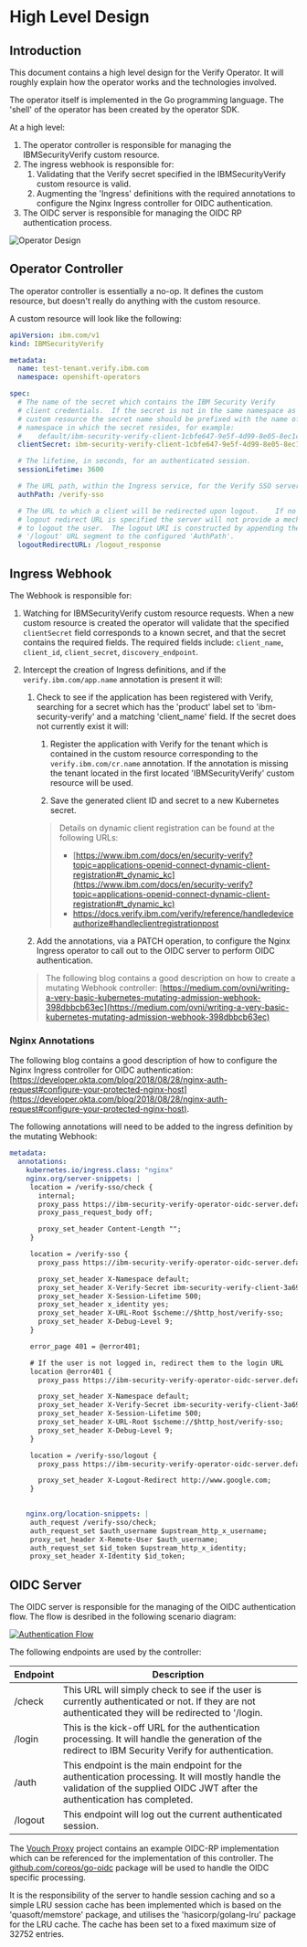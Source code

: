 # High Level Design

## Introduction

This document contains a high level design for the Verify Operator.  It will roughly explain how the operator works and the technologies involved.

The operator itself is implemented in the Go programming language.  The 'shell' of the operator has been created by the operator SDK.

At a high level:

1. The operator controller is responsible for managing the IBMSecurityVerify custom resource.
2. The ingress webhook is responsible for:
	1. Validating that the Verify secret specified in the IBMSecurityVerify custom resource is valid.
	2. Augmenting the 'Ingress' definitions with the required annotations to configure the Nginx Ingress controller for OIDC authentication.
3. The OIDC server is responsible for managing the OIDC RP authentication process.

![Operator Design](images/OperatorDesign.png)

## Operator Controller

The operator controller is essentially a no-op.  It defines the custom resource, but doesn't really do anything with the custom resource.

A custom resource will look like the following:

```yaml
apiVersion: ibm.com/v1
kind: IBMSecurityVerify

metadata:
  name: test-tenant.verify.ibm.com
  namespace: openshift-operators

spec:
  # The name of the secret which contains the IBM Security Verify
  # client credentials.  If the secret is not in the same namespace as the
  # custom resource the secret name should be prefixed with the name of the
  # namespace in which the secret resides, for example:
  #    default/ibm-security-verify-client-1cbfe647-9e5f-4d99-8e05-8ec1c862eb47
  clientSecret: ibm-security-verify-client-1cbfe647-9e5f-4d99-8e05-8ec1c862eb47

  # The lifetime, in seconds, for an authenticated session.  
  sessionLifetime: 3600

  # The URL path, within the Ingress service, for the Verify SSO server.
  authPath: /verify-sso

  # The URL to which a client will be redirected upon logout.    If no
  # logout redirect URL is specified the server will not provide a mechanism
  # to logout the user.  The logout URI is constructed by appending the
  # '/logout' URL segment to the configured 'AuthPath'.
  logoutRedirectURL: /logout_response
```

## Ingress Webhook

The Webhook is responsible for:

1. Watching for IBMSecurityVerify custom resource requests.  When a new custom resource is created the operator will validate that the specified `clientSecret` field corresponds to a known secret, and that the secret contains the required fields.  The required fields include: `client_name`, `client_id`, `client_secret`, `discovery_endpoint`.
2. Intercept the creation of Ingress definitions, and if the `verify.ibm.com/app.name` annotation is present it will:
	1. Check to see if the application has been registered with Verify, searching for a secret which has the 'product' label set to 'ibm-security-verify' and a matching 'client\_name' field.  If the secret does not currently exist it will:
	
		1. Register the application with Verify for the tenant which is contained in the custom resource corresponding to the `verify.ibm.com/cr.name` annotation.  If the annotation is missing the tenant located in the first located 'IBMSecurityVerify' custom resource will be used.
	
		2. Save the generated client ID and secret to a new Kubernetes secret.
	
		> Details on dynamic client registration can be found at the following URLs:
	   > 
	   >   - [https://www.ibm.com/docs/en/security-verify?topic=applications-openid-connect-dynamic-client-registration#t_dynamic_kc](https://www.ibm.com/docs/en/security-verify?topic=applications-openid-connect-dynamic-client-registration#t_dynamic_kc)
	   >   - [https://docs.verify.ibm.com/verify/reference/handledeviceauthorize#handleclientregistrationpost ](https://docs.verify.ibm.com/verify/reference/handledeviceauthorize#handleclientregistrationpost)

	2. Add the annotations, via a PATCH operation, to configure the Nginx Ingress operator to call out to the OIDC server to perform OIDC authentication.

	> The following blog contains a good description on how to create a mutating Webhook controller: [https://medium.com/ovni/writing-a-very-basic-kubernetes-mutating-admission-webhook-398dbbcb63ec](https://medium.com/ovni/writing-a-very-basic-kubernetes-mutating-admission-webhook-398dbbcb63ec)

### Nginx Annotations

The following blog contains a good description of how to configure the Nginx Ingress controller for OIDC authentication: [https://developer.okta.com/blog/2018/08/28/nginx-auth-request#configure-your-protected-nginx-host](https://developer.okta.com/blog/2018/08/28/nginx-auth-request#configure-your-protected-nginx-host).

The following annotations will need to be added to the ingress definition by the mutating Webhook:

```yaml
metadata:
  annotations:
    kubernetes.io/ingress.class: "nginx"
    nginx.org/server-snippets: |
     location = /verify-sso/check {
       internal;
       proxy_pass https://ibm-security-verify-operator-oidc-server.default.svc.cluster.local:7443/check;
       proxy_pass_request_body off;

       proxy_set_header Content-Length "";
     }

     location = /verify-sso {
       proxy_pass https://ibm-security-verify-operator-oidc-server.default.svc.cluster.local:7443/auth;

       proxy_set_header X-Namespace default;
       proxy_set_header X-Verify-Secret ibm-security-verify-client-3a69076b-f4a9-4fd7-8ce3-efc302639a72;
       proxy_set_header X-Session-Lifetime 500;
       proxy_set_header x_identity yes;
       proxy_set_header X-URL-Root $scheme://$http_host/verify-sso;
       proxy_set_header X-Debug-Level 9;
     }

     error_page 401 = @error401;

     # If the user is not logged in, redirect them to the login URL
     location @error401 {
       proxy_pass https://ibm-security-verify-operator-oidc-server.default.svc.cluster.local:7443/login?url=$scheme://$http_host$request_uri;

       proxy_set_header X-Namespace default;
       proxy_set_header X-Verify-Secret ibm-security-verify-client-3a69076b-f4a9-4fd7-8ce3-efc302639a72;
       proxy_set_header X-Session-Lifetime 500;
       proxy_set_header X-URL-Root $scheme://$http_host/verify-sso;
       proxy_set_header X-Debug-Level 9;
     }

     location = /verify-sso/logout {
       proxy_pass https://ibm-security-verify-operator-oidc-server.default.svc.cluster.local:7443/logout;

       proxy_set_header X-Logout-Redirect http://www.google.com;
     }

            
    nginx.org/location-snippets: |
     auth_request /verify-sso/check;
     auth_request_set $auth_username $upstream_http_x_username;
     proxy_set_header X-Remote-User $auth_username;
     auth_request_set $id_token $upstream_http_x_identity;
     proxy_set_header X-Identity $id_token;


```


## OIDC Server

The OIDC server is responsible for the managing of the OIDC authentication flow.  The flow is desribed in the following scenario diagram:

[![Authentication Flow](images/AuthFlow.png)](https://mermaid-js.github.io/mermaid-live-editor/edit/#eyJjb2RlIjoic2VxdWVuY2VEaWFncmFtXG5wYXJ0aWNpcGFudCBVc2VyXG5wYXJ0aWNpcGFudCBJbmdyZXNzIGFzIE5naW54IEluZ3Jlc3NcbnBhcnRpY2lwYW50IE9wZXJhdG9yIGFzIFZlcmlmeSBPcGVyYXRvclxucGFydGljaXBhbnQgQXBwbGljYXRpb25cbnBhcnRpY2lwYW50IFZlcmlmeVxuICAgIFVzZXItPj4rSW5ncmVzczogUmVzb3VyY2UgUmVxdWVzdFxuICAgIG5vdGUgb3ZlciBJbmdyZXNzOiBOZ2lueCBkZXRlY3RzIHRoYXQgPGJyPmF1dGhlbnRpY2F0aW9uIGlzIHJlcXVpcmVkLlxuICAgIEluZ3Jlc3MtPj5PcGVyYXRvcjogR0VUIC92ZXJpZnktb2lkYy9hdXRoXG4gICAgYWN0aXZhdGUgT3BlcmF0b3JcbiAgICBPcGVyYXRvci0-PkluZ3Jlc3M6IDQwMSBGb3JiaWRkZW5cbiAgICBJbmdyZXNzLT4-T3BlcmF0b3I6IEdFVCAvdmVyaWZ5LW9pZGMvbG9naW5cbiAgICBub3RlIHJpZ2h0IG9mIE9wZXJhdG9yOiBUaGUgb3BlcmF0b3IgZ2VuZXJhdGVzIDxicj50aGUgT0lEQyByZXF1ZXN0LlxuICAgIE9wZXJhdG9yLT4-VXNlcjogMzAyIFJlZGlyZWN0XG4gICAgZGVhY3RpdmF0ZSBPcGVyYXRvclxuICAgIFVzZXItPj4rVmVyaWZ5OiBBdXRob3JpemF0aW9uIEVuZHBvaW50XG4gICAgbm90ZSByaWdodCBvZiBWZXJpZnk6IFZlcmlmeSBwZXJmb3JtcyA8YnI-YXV0aGVudGljYXRpb25cbiAgICBWZXJpZnktPj4tVXNlcjogMzAyIFJlZGlyZWN0XG4gICAgVXNlci0-PitPcGVyYXRvcjogR0VUIC92ZXJpZnktb2lkYy9hdXRoXG4gICAgT3BlcmF0b3ItPj4rVmVyaWZ5OiBUb2tlbiBFbmRwb2ludFxuICAgIFZlcmlmeS0-Pi1PcGVyYXRvcjogVG9rZW5zXG4gICAgbm90ZSByaWdodCBvZiBPcGVyYXRvcjogVGhlIG9wZXJhdG9yIHZhbGlkYXRlczxicj50aGUgdG9rZW5cbiAgICBPcGVyYXRvci0-Pi1Vc2VyOiAzMDIgUmVkaXJlY3RcbiAgICBVc2VyLT4-K0luZ3Jlc3M6IFJlc291cmNlIFJlcXVlc3RcbiAgICBhY3RpdmF0ZSBVc2VyXG4gICAgbm90ZSBvdmVyIEluZ3Jlc3M6IE5naW54IGRldGVjdHMgdGhhdCA8YnI-YXV0aGVudGljYXRpb24gaXMgcmVxdWlyZWQuXG4gICAgSW5ncmVzcy0-Pk9wZXJhdG9yOiBHRVQgL3ZlcmlmeS1vaWRjL2F1dGhcbiAgICBPcGVyYXRvci0-PkluZ3Jlc3M6IDIwMCBPS1xuICAgIEluZ3Jlc3MtPj5BcHBsaWNhdGlvbjogUmVzb3VyY2UgUmVxdWVzdFxuICAgIEFwcGxpY2F0aW9uLT4-VXNlcjogUmVzb3VyY2UgUmVzcG9uc2VcbiAgICBkZWFjdGl2YXRlIFVzZXJcbiAgICAgICAgICAgICIsIm1lcm1haWQiOiJ7XG4gIFwidGhlbWVcIjogXCJkZWZhdWx0XCJcbn0iLCJ1cGRhdGVFZGl0b3IiOmZhbHNlLCJhdXRvU3luYyI6dHJ1ZSwidXBkYXRlRGlhZ3JhbSI6ZmFsc2V9)

The following endpoints are used by the controller:

|Endpoint|Description
|--------|-----------
|/check|This URL will simply check to see if the user is currently authenticated or not.  If they are not authenticated they will be redirected to '/login.
|/login|This is the kick-off URL for the authentication processing.  It will handle the generation of the redirect to IBM Security Verify for authentication.
|/auth|This endpoint is the main endpoint for the authentication processing.  It will mostly handle the validation of the supplied OIDC JWT after the authentication has completed.
|/logout|This endpoint will log out the current authenticated session.


The [Vouch Proxy](https://github.com/vouch/vouch-proxy) project contains an example OIDC-RP implementation which can be referenced for the implementation of this controller.  The [github.com/coreos/go-oidc](https://pkg.go.dev/github.com/coreos/go-oidc#section-readme) package will be used to handle the OIDC specific processing.

It is the responsibility of the server to handle session caching and so a simple LRU session cache has been implemented which is based on the 'quasoft/memstore' package, and utilises the 'hasicorp/golang-lru' package for the LRU cache.  The cache has been set to a fixed maximum size of 32752 entries.

